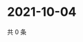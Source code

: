# 2021-10-04

共 0 条

<!-- BEGIN WEIBO -->
<!-- 最后更新时间 Mon Oct 04 2021 05:11:54 GMT+0800 (China Standard Time) -->

<!-- END WEIBO -->
